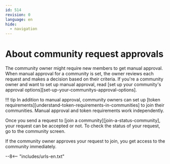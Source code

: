 ```yaml
---
id: 514
revision: 0
language: en
hide:
  - navigation
---
```


# About community request approvals

The community owner might require new members to get manual approval. When manual approval for a community is set, the owner reviews each request and makes a decision based on their criteria. If you're a community owner and want to set up manual approval, read [set up your community's approval options][set-up-your-communitys-approval-options].

!!! tip
    In addition to manual approval, community owners can set up [token requirements][understand-token-requirements-in-communities] to join their communities. Manual approval and token requirements work independently.

Once you send a request to [join a community][join-a-status-community], your request can be accepted or not. To check the status of your request, go to the community screen.

<!--
image (place an image here that shows both situations)
-->

If the community owner approves your request to join, you get access to the community immediately.

--8<-- "includes/urls-en.txt"
